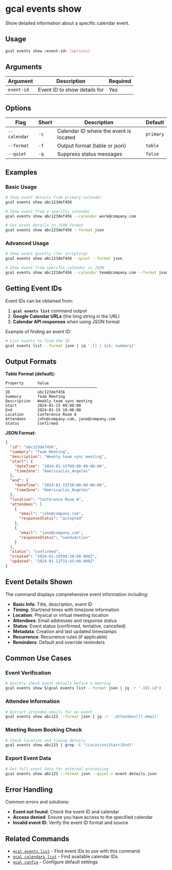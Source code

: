 # gcal events show

Show detailed information about a specific calendar event.

## Usage

```bash
gcal events show <event-id> [options]
```

## Arguments

| Argument | Description | Required |
|----------|-------------|----------|
| `event-id` | Event ID to show details for | Yes |

## Options

| Flag | Short | Description | Default |
|------|-------|-------------|---------|
| `--calendar` | `-c` | Calendar ID where the event is located | `primary` |
| `--format` | `-f` | Output format (table or json) | `table` |
| `--quiet` | `-q` | Suppress status messages | `false` |

## Examples

### Basic Usage

```bash
# Show event details from primary calendar
gcal events show abc123def456

# Show event from a specific calendar
gcal events show abc123def456 --calendar work@company.com

# Get event details in JSON format
gcal events show abc123def456 --format json
```

### Advanced Usage

```bash
# Show event quietly (for scripting)
gcal events show abc123def456 --quiet --format json

# Show event from specific calendar in JSON
gcal events show abc123def456 --calendar team@company.com --format json
```

## Getting Event IDs

Event IDs can be obtained from:

1. **`gcal events list`** command output
2. **Google Calendar URLs** (the long string in the URL)
3. **Calendar API responses** when using JSON format

Example of finding an event ID:
```bash
# List events to find the ID
gcal events list --format json | jq '.[] | {id, summary}'
```

## Output Formats

**Table Format (default):**
```
Property      Value
────────────────────────────────────────
ID            abc123def456
Summary       Team Meeting
Description   Weekly team sync meeting
Start         2024-01-15 09:00:00
End           2024-01-15 10:00:00
Location      Conference Room A
Attendees     john@company.com, jane@company.com
Status        confirmed
```

**JSON Format:**
```json
{
  "id": "abc123def456",
  "summary": "Team Meeting",
  "description": "Weekly team sync meeting",
  "start": {
    "dateTime": "2024-01-15T09:00:00-08:00",
    "timeZone": "America/Los_Angeles"
  },
  "end": {
    "dateTime": "2024-01-15T10:00:00-08:00",
    "timeZone": "America/Los_Angeles"
  },
  "location": "Conference Room A",
  "attendees": [
    {
      "email": "john@company.com",
      "responseStatus": "accepted"
    },
    {
      "email": "jane@company.com",
      "responseStatus": "needsAction"
    }
  ],
  "status": "confirmed",
  "created": "2024-01-10T08:30:00.000Z",
  "updated": "2024-01-12T15:45:00.000Z"
}
```

## Event Details Shown

The command displays comprehensive event information including:

- **Basic Info**: Title, description, event ID
- **Timing**: Start/end times with timezone information
- **Location**: Physical or virtual meeting location
- **Attendees**: Email addresses and response status
- **Status**: Event status (confirmed, tentative, cancelled)
- **Metadata**: Creation and last updated timestamps
- **Recurrence**: Recurrence rules (if applicable)
- **Reminders**: Default and override reminders

## Common Use Cases

### Event Verification
```bash
# Quickly check event details before a meeting
gcal events show $(gcal events list --format json | jq -r '.[0].id')
```

### Attendee Information
```bash
# Extract attendee emails for an event
gcal events show abc123 --format json | jq -r '.attendees[]?.email'
```

### Meeting Room Booking Check
```bash
# Check location and timing details
gcal events show abc123 | grep -E "(Location|Start|End)"
```

### Export Event Data
```bash
# Get full event data for external processing
gcal events show abc123 --format json --quiet > event-details.json
```

## Error Handling

Common errors and solutions:

- **Event not found**: Check the event ID and calendar
- **Access denied**: Ensure you have access to the specified calendar
- **Invalid event ID**: Verify the event ID format and source

## Related Commands

- [`gcal events list`](events-list.md) - Find event IDs to use with this command
- [`gcal calendars list`](calendars-list.md) - Find available calendar IDs
- [`gcal config`](config.md) - Configure default settings